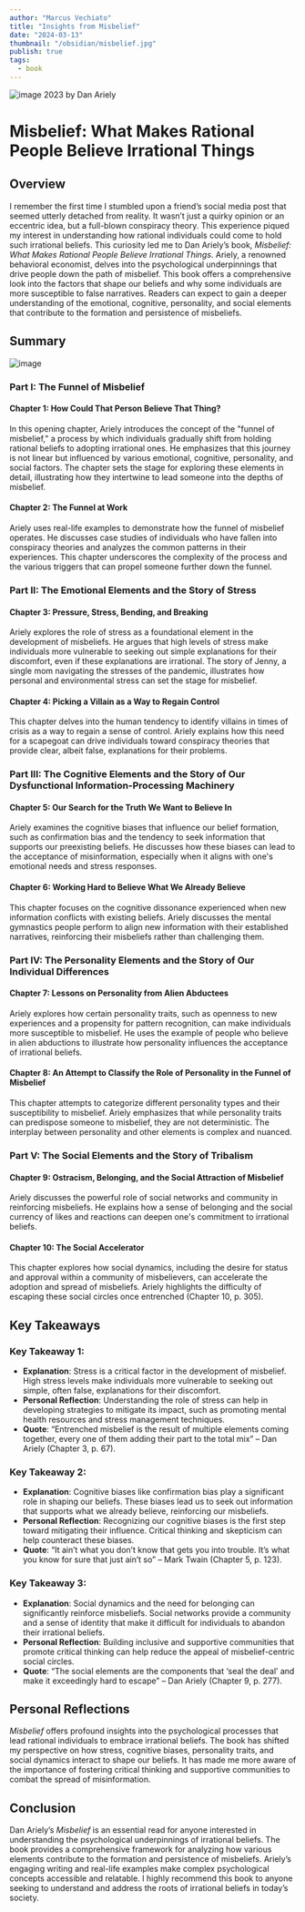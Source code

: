 ```yaml
---
author: "Marcus Vechiato"
title: "Insights from Misbelief"
date: "2024-03-13"
thumbnail: "/obsidian/misbelief.jpg"
publish: true
tags: 
  - book
--- 
```

![image](/obsidian/misbelief.jpg)
2023 by Dan Ariely
# Misbelief: What Makes Rational People Believe Irrational Things

## Overview
I remember the first time I stumbled upon a friend’s social media post that seemed utterly detached from reality. It wasn’t just a quirky opinion or an eccentric idea, but a full-blown conspiracy theory. This experience piqued my interest in understanding how rational individuals could come to hold such irrational beliefs. This curiosity led me to Dan Ariely’s book, *Misbelief: What Makes Rational People Believe Irrational Things*. Ariely, a renowned behavioral economist, delves into the psychological underpinnings that drive people down the path of misbelief. This book offers a comprehensive look into the factors that shape our beliefs and why some individuals are more susceptible to false narratives. Readers can expect to gain a deeper understanding of the emotional, cognitive, personality, and social elements that contribute to the formation and persistence of misbeliefs.

## Summary
![image](/obsidian/mindmap_misbelief.png)
### Part I: The Funnel of Misbelief

#### Chapter 1: How Could That Person Believe That Thing?
In this opening chapter, Ariely introduces the concept of the "funnel of misbelief," a process by which individuals gradually shift from holding rational beliefs to adopting irrational ones. He emphasizes that this journey is not linear but influenced by various emotional, cognitive, personality, and social factors. The chapter sets the stage for exploring these elements in detail, illustrating how they intertwine to lead someone into the depths of misbelief.

#### Chapter 2: The Funnel at Work
Ariely uses real-life examples to demonstrate how the funnel of misbelief operates. He discusses case studies of individuals who have fallen into conspiracy theories and analyzes the common patterns in their experiences. This chapter underscores the complexity of the process and the various triggers that can propel someone further down the funnel.

### Part II: The Emotional Elements and the Story of Stress

#### Chapter 3: Pressure, Stress, Bending, and Breaking
Ariely explores the role of stress as a foundational element in the development of misbeliefs. He argues that high levels of stress make individuals more vulnerable to seeking out simple explanations for their discomfort, even if these explanations are irrational. The story of Jenny, a single mom navigating the stresses of the pandemic, illustrates how personal and environmental stress can set the stage for misbelief.

#### Chapter 4: Picking a Villain as a Way to Regain Control
This chapter delves into the human tendency to identify villains in times of crisis as a way to regain a sense of control. Ariely explains how this need for a scapegoat can drive individuals toward conspiracy theories that provide clear, albeit false, explanations for their problems.

### Part III: The Cognitive Elements and the Story of Our Dysfunctional Information-Processing Machinery

#### Chapter 5: Our Search for the Truth We Want to Believe In
Ariely examines the cognitive biases that influence our belief formation, such as confirmation bias and the tendency to seek information that supports our preexisting beliefs. He discusses how these biases can lead to the acceptance of misinformation, especially when it aligns with one's emotional needs and stress responses.

#### Chapter 6: Working Hard to Believe What We Already Believe
This chapter focuses on the cognitive dissonance experienced when new information conflicts with existing beliefs. Ariely discusses the mental gymnastics people perform to align new information with their established narratives, reinforcing their misbeliefs rather than challenging them.

### Part IV: The Personality Elements and the Story of Our Individual Differences

#### Chapter 7: Lessons on Personality from Alien Abductees
Ariely explores how certain personality traits, such as openness to new experiences and a propensity for pattern recognition, can make individuals more susceptible to misbelief. He uses the example of people who believe in alien abductions to illustrate how personality influences the acceptance of irrational beliefs.

#### Chapter 8: An Attempt to Classify the Role of Personality in the Funnel of Misbelief
This chapter attempts to categorize different personality types and their susceptibility to misbelief. Ariely emphasizes that while personality traits can predispose someone to misbelief, they are not deterministic. The interplay between personality and other elements is complex and nuanced.

### Part V: The Social Elements and the Story of Tribalism

#### Chapter 9: Ostracism, Belonging, and the Social Attraction of Misbelief
Ariely discusses the powerful role of social networks and community in reinforcing misbeliefs. He explains how a sense of belonging and the social currency of likes and reactions can deepen one's commitment to irrational beliefs.

#### Chapter 10: The Social Accelerator
This chapter explores how social dynamics, including the desire for status and approval within a community of misbelievers, can accelerate the adoption and spread of misbeliefs. Ariely highlights the difficulty of escaping these social circles once entrenched (Chapter 10, p. 305).

## Key Takeaways

### Key Takeaway 1:
- **Explanation**: Stress is a critical factor in the development of misbelief. High stress levels make individuals more vulnerable to seeking out simple, often false, explanations for their discomfort.
- **Personal Reflection**: Understanding the role of stress can help in developing strategies to mitigate its impact, such as promoting mental health resources and stress management techniques.
- **Quote**: “Entrenched misbelief is the result of multiple elements coming together, every one of them adding their part to the total mix” – Dan Ariely (Chapter 3, p. 67).

### Key Takeaway 2:
- **Explanation**: Cognitive biases like confirmation bias play a significant role in shaping our beliefs. These biases lead us to seek out information that supports what we already believe, reinforcing our misbeliefs.
- **Personal Reflection**: Recognizing our cognitive biases is the first step toward mitigating their influence. Critical thinking and skepticism can help counteract these biases.
- **Quote**: “It ain’t what you don’t know that gets you into trouble. It’s what you know for sure that just ain’t so” – Mark Twain (Chapter 5, p. 123).

### Key Takeaway 3:
- **Explanation**: Social dynamics and the need for belonging can significantly reinforce misbeliefs. Social networks provide a community and a sense of identity that make it difficult for individuals to abandon their irrational beliefs.
- **Personal Reflection**: Building inclusive and supportive communities that promote critical thinking can help reduce the appeal of misbelief-centric social circles.
- **Quote**: “The social elements are the components that ‘seal the deal’ and make it exceedingly hard to escape” – Dan Ariely (Chapter 9, p. 277).

## Personal Reflections
*Misbelief* offers profound insights into the psychological processes that lead rational individuals to embrace irrational beliefs. The book has shifted my perspective on how stress, cognitive biases, personality traits, and social dynamics interact to shape our beliefs. It has made me more aware of the importance of fostering critical thinking and supportive communities to combat the spread of misinformation. 

## Conclusion
Dan Ariely’s *Misbelief* is an essential read for anyone interested in understanding the psychological underpinnings of irrational beliefs. The book provides a comprehensive framework for analyzing how various elements contribute to the formation and persistence of misbeliefs. Ariely’s engaging writing and real-life examples make complex psychological concepts accessible and relatable. I highly recommend this book to anyone seeking to understand and address the roots of irrational beliefs in today’s society.

